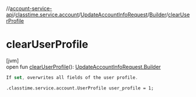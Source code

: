 //[account-service-api](../../../../index.md)/[classtime.service.account](../../index.md)/[UpdateAccountInfoRequest](../index.md)/[Builder](index.md)/[clearUserProfile](clear-user-profile.md)

# clearUserProfile

[jvm]\
open fun [clearUserProfile](clear-user-profile.md)(): [UpdateAccountInfoRequest.Builder](index.md)

```kotlin
If set, overwrites all fields of the user profile.

```
`.classtime.service.account.UserProfile user_profile = 1;`
